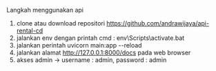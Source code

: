 Langkah menggunakan api

1. clone atau download repositori https://github.com/andrawijaya/api-rental-cd
2. jalankan env dengan printah cmd : env\Scripts\activate.bat
3. jalankan perintah uvicorn main:app --reload
4. jalankan alamat http://127.0.0.1:8000/docs pada web browser
5. akses admin -> username : admin, password : admin
